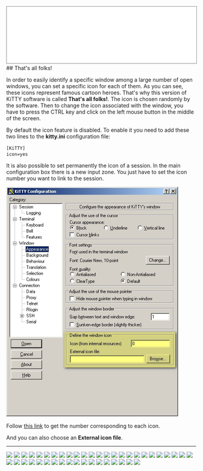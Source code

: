 <div style="text-align: center;"><iframe src="gad.html" frameborder="0" scrolling="no" style="border: 1px solid gray; padding: 0; overflow:hidden; scrolling: no; top:0; left: 0; width: 100%;" onload="this.style.height=(this.contentWindow.document.body.scrollHeight+5)+'px';"></iframe></div>
## That's all folks!

In order to easily identify a specific window among a large number of open windows, you can set a specific icon for each of them. As you can see, these icons represent famous cartoon heroes. That's why this version of KiTTY software is called **That's all folks!**. The icon is chosen randomly by the software. Then to change the icon associated with the window, you have to press the CTRL key and click on the left mouse button in the middle of the screen.

By default the icon feature is disabled. To enable it you need to add these two lines to the **kitty.ini** configuration file:

    [KiTTY]
    icon=yes

It is also possible to set permanently the icon of a session. In the main configuration box there is a new input zone. You just have to set the icon number you want to link to the session.

![](../img/config_icon.jpg)

Follow [this link](kitty_icon.md) to get the number corresponding to each icon.

And you can also choose an **External icon file**. 
 
----
 
 
![](../img/kitty.ico) ![](../img/putty.ico) ![](../img/puttyprd.ico) ![](../img/putty2.ico) ![](../img/putty3.ico) ![](../img/coyote.ico) ![](../img/daffy.ico) ![](../img/tweety.ico) ![](../img/sam.ico) ![](../img/runner.ico) ![](../img/bunny.ico) ![](../img/sylvester.ico) ![](../img/porky.ico) ![](../img/taz.ico) ![](../img/coq.ico) ![](../img/elmer.ico) ![](../img/mars.ico) ![](../img/speedy.ico) ![](../img/rocky.ico) ![](../img/pepepu.ico) ![](../img/general.ico) ![](../img/hagar.ico) ![](../img/jerry.ico) ![](../img/tom.ico) ![](../img/snoopy.ico) ![](../img/woods.ico) ![](../img/yogi.ico) ![](../img/scooby.ico) ![](../img/shaggy.ico) ![](../img/freddie.ico) ![](../img/velma.ico) ![](../img/daphne.ico) ![](../img/woody.ico) ![](../img/0.ico) ![](../img/1.ico) ![](../img/2.ico) ![](../img/3.ico) ![](../img/4.ico) ![](../img/5.ico) ![](../img/6.ico) ![](../img/7.ico) ![](../img/8.ico) ![](../img/9.ico)

